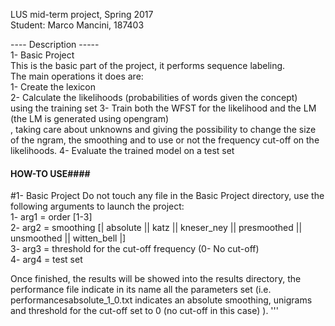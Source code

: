 LUS mid-term project, Spring 2017 <br />
Student: Marco Mancini, 187403 <br />

---- Description ----- <br />
1- Basic Project <br />
   This is the basic part of the project, it performs sequence labeling. <br />
   The main operations it does are: <br />
   1- Create the lexicon <br />
   2- Calculate the likelihoods (probabilities of words given the concept) <br />
   using the training set
   3- Train both the WFST for the likelihood and the LM (the LM is generated using opengram) <br />
   , taking care about unknowns and giving the possibility to change the size of the ngram,
   the smoothing and to use or not the frequency cut-off on the likelihoods.
   4- Evaluate the trained model on a test set <br />

#### HOW-TO USE####
#1- Basic Project
   Do not touch any file in the Basic Project directory, use the following arguments to launch the project:<br />
   1- arg1 = order [1-3] <br />
   2- arg2 = smoothing [| absolute || katz || kneser_ney || presmoothed || unsmoothed || witten_bell |]  <br />
   3- arg3 = threshold for the cut-off frequency (0- No cut-off) <br />
   4- arg4 = test set <br />
   
   Once finished, the results will be showed into the results directory, the performance file indicate in its
   name all the parameters set (i.e. performancesabsolute_1_0.txt indicates an absolute smoothing, unigrams and
   threshold for the cut-off set to 0 (no cut-off in this case) ).
'''
